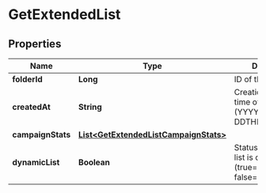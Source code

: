 
# GetExtendedList

## Properties
Name | Type | Description | Notes
------------ | ------------- | ------------- | -------------
**folderId** | **Long** | ID of the folder | 
**createdAt** | **String** | Creation UTC date-time of the list (YYYY-MM-DDTHH:mm:ss.SSSZ) | 
**campaignStats** | [**List&lt;GetExtendedListCampaignStats&gt;**](GetExtendedListCampaignStats.md) |  |  [optional]
**dynamicList** | **Boolean** | Status telling if the list is dynamic or not (true&#x3D;dynamic, false&#x3D;not dynamic) |  [optional]



